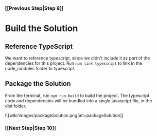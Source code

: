 ### [[Previous Step|Step 8]]

# Build the Solution

## Reference TypeScript

We want to reference typescript, since we didn't include it as part of the dependencies for this project. Run ```npm link typescript``` to link in the node_modules folder to typescript.

## Package the Solution

From the terminal, run ```npm run build``` to build the project. The typescript code and dependencies will be bundled into a single javascript file, in the dist folder.

![[wiki/images/packageSolution.png|alt=packageSolution]]

### [[Next Step|Step 10]]